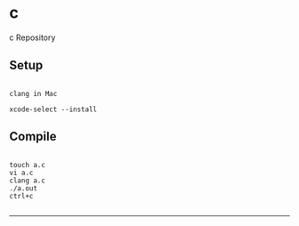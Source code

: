 c
===

c Repository


Setup
---

<pre><code>
clang in Mac

xcode-select --install
</pre></code>

Compile
---

<pre><code>
touch a.c
vi a.c
clang a.c
./a.out
ctrl+c

</pre></code>

***
